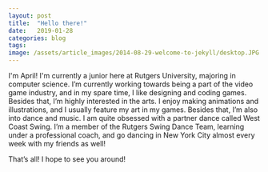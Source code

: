 ```yaml
---
layout: post
title:  "Hello there!"
date:   2019-01-28
categories: blog
tags:
image: /assets/article_images/2014-08-29-welcome-to-jekyll/desktop.JPG
---
```

I'm April! I'm currently a junior here at Rutgers University, majoring in computer science. I’m currently working towards being a part of the video game industry, and in my spare time, I like designing and coding games. Besides that, I’m highly interested in the arts. I enjoy making animations and illustrations, and I usually feature my art in my games. Besides that, I’m also into dance and music. I am quite obsessed with a partner dance called West Coast Swing. I’m a member of the Rutgers Swing Dance Team, learning under a professional coach, and go dancing in New York City almost every week with my friends as well! 

That’s all! I hope to see you around! 
